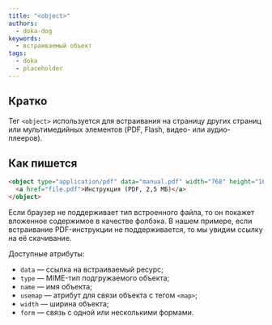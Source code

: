 ```yaml
---
title: "<object>"
authors:
  - doka-dog
keywords:
  - встраиваемый объект
tags:
  - doka
  - placeholder
---
```


## Кратко

Тег `<object>` используется для встраивания на страницу других страниц или мультимедийных элементов (PDF, Flash, видео- или аудио-плееров).

## Как пишется

```html
<object type="application/pdf" data="manual.pdf" width="768" height="1024">
  <a href="file.pdf">Инструкция (PDF, 2,5 МБ)</a>
</object>
```

Если браузер не поддерживает тип встроенного файла, то он покажет вложенное содержимое в качестве фолбэка. В нашем примере, если встраивание PDF-инструкции не поддерживается, то мы увидим ссылку на её скачивание.

Доступные атрибуты:

- `data` — ссылка на встраиваемый ресурс;
- `type` — MIME-тип подгружаемого объекта;
- `name` — имя объекта;
- `usemap` — атрибут для связи объекта с тегом `<map>`;
- `width` — ширина объекта;
- `form` — связь с одной или несколькими формами.
